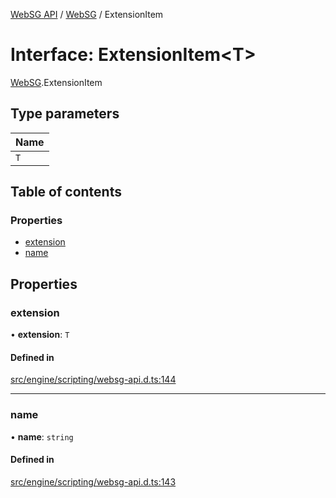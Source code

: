 [WebSG API](../README.md) / [WebSG](../modules/WebSG.md) / ExtensionItem

# Interface: ExtensionItem<T\>

[WebSG](../modules/WebSG.md).ExtensionItem

## Type parameters

| Name |
| :------ |
| `T` |

## Table of contents

### Properties

- [extension](WebSG.ExtensionItem.md#extension)
- [name](WebSG.ExtensionItem.md#name)

## Properties

### extension

• **extension**: `T`

#### Defined in

[src/engine/scripting/websg-api.d.ts:144](https://github.com/thirdroom/thirdroom/blob/c8b57e0e/src/engine/scripting/websg-api.d.ts#L144)

___

### name

• **name**: `string`

#### Defined in

[src/engine/scripting/websg-api.d.ts:143](https://github.com/thirdroom/thirdroom/blob/c8b57e0e/src/engine/scripting/websg-api.d.ts#L143)
